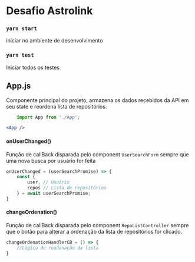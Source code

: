 # Desafio Astrolink

### `yarn start`

iniciar no ambiente de desenvolvimento

### `yarn test`

Iniciar todos os testes

## App.js
Componente principal do projeto, armazena os dados recebidos da API em seu state e reordena lista de repositórios.
```js static
    import App from './App';
```
```jsx
<App />
```
#### onUserChanged()
Função de callBack disparada pelo component `UserSearchForm` sempre que uma nova busca por usuário for feita
```js static
onUserChanged = (userSearchPromise) => {
    const { 
        user, // Usuário
        repos // Lista de repositórios
    } = await userSearchPromise;
}
```
#### changeOrdenation()
Função de callBack disparada pelo component `RepoListController` sempre que o botão para alterar a ordenação da lista de repositórios for clicado.
```js static
changeOrdenationHandlerCB = () => {
    //Lógica de reodenação da lista
}
```
